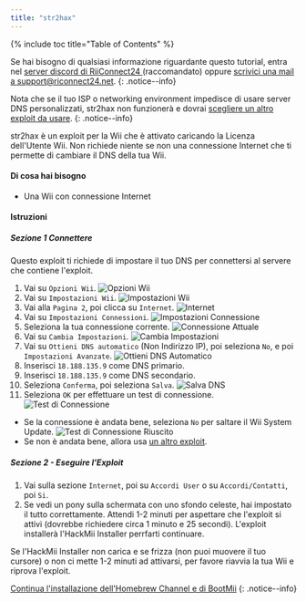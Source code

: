 ```yaml
---
title: "str2hax"
---
```


{% include toc title="Table of Contents" %}

Se hai bisogno di qualsiasi informazione riguardante questo tutorial, entra nel [server discord di RiiConnect24 ](https://discord.gg/rc24)(raccomandato) oppure [scrivici una mail a support@riconnect24.net](mailto:support@riiconnect24.net).
{: .notice--info}

Nota che se il tuo ISP o networking environment impedisce di usare server DNS personalizzati, str2hax non funzionerà e dovrai [scegliere un altro exploit da usare](get-started).
{: .notice--info}

str2hax è un exploit per la Wii che è attivato caricando la Licenza dell'Utente Wii. Non richiede niente se non una connessione Internet che ti permette di cambiare il DNS della tua Wii.

#### Di cosa hai bisogno

* Una Wii con connessione Internet

#### Istruzioni

##### Sezione 1 Connettere

Questo exploit ti richiede di impostare il tuo DNS per connettersi al servere che contiene l'exploit.

1. Vai su `Opzioni Wii`. ![Opzioni Wii](/images/RiiConnect24/Internet_1.png)
2. Vai su `Impostazioni Wii`. ![Impostazioni Wii](/images/RiiConnect24/Internet_2.png)
3. Vai alla `Pagina 2`, poi clicca su `Internet`. ![Internet](/images/RiiConnect24/Internet_3.png)
4. Vai su `Impostazioni Connessioni`. ![Impostazioni Connessione](/images/RiiConnect24/Internet_4.png)
5. Seleziona la tua connessione corrente. ![Connessione Attuale](/images/RiiConnect24/Internet_5.png)
6. Vai su `Cambia Impostazioni`. ![Cambia Impostazioni](/images/RiiConnect24/Internet_6.png)
7. Vai su `Ottieni DNS automatico` (Non Indirizzo IP), poi seleziona `No`, e poi `Impostazioni Avanzate`. ![Ottieni DNS Automatico](/images/RiiConnect24/Internet_7.png)
8. Inserisci `18.188.135.9` come DNS primario.
9. Inserisci `18.188.135.9` come DNS secondario.
10. Seleziona `Conferma`, poi seleziona `Salva`. ![Salva DNS](/images/RiiConnect24/Internet_10.png)
11. Seleziona `OK` per effettuare un test di connessione. ![Test di Connessione](/images/RiiConnect24/Internet_11.png)
   - Se la connessione è andata bene, seleziona `No` per saltare il Wii System Update. ![Test di Connessione Riuscito](/images/RiiConnect24/Internet_12.png)
   - Se non è andata bene, allora usa [un altro exploit](get-started).

##### Sezione 2 - Eseguire l'Exploit

1. Vai sulla sezione `Internet`, poi su `Accordi User` o su `Accordi/Contatti`, poi `Si`.
2. Se vedi un pony sulla schermata con uno sfondo celeste, hai impostato il tutto correttamente. Attendi 1-2 minuti per aspettare che l'exploit si attivi (dovrebbe richiedere circa 1 minuto e 25 secondi). L'exploit installerà l'HackMii Installer perrfarti continuare.

Se l'HackMii Installer non carica e se frizza (non puoi muovere il tuo cursore) o non ci mette 1-2 minuti ad attivarsi, per favore riavvia la tua Wii e riprova l'exploit.

[Continua l'installazione dell'Homebrew Channel e di BootMii](hbc)
{: .notice--info}
